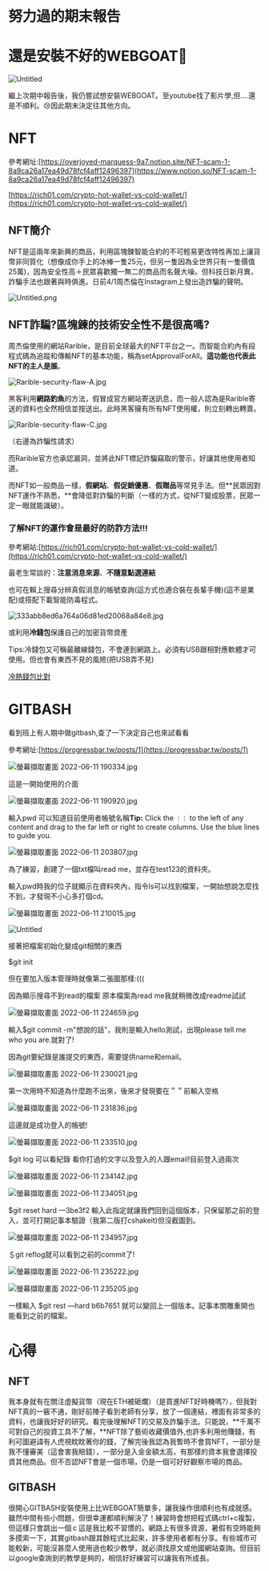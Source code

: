 # 努力過的期末報告

# 還是安裝不好的WEBGOAT🥲

![Untitled](%E5%8A%AA%E5%8A%9B%E9%81%8E%E7%9A%84%E6%9C%9F%E6%9C%AB%E5%A0%B1%E5%91%8A%2046020513b1464a31abec28a936c791c2/Untitled.png)

繼上次期中報告後，我仍嘗試想安裝WEBGOAT。至youtube找了影片學,但....還是不順利。😢因此期末決定往其他方向。

# NFT

參考網址:[https://overjoyed-marquess-9a7.notion.site/NFT-scam-1-8a9ca26a17ea49d78fcf4aff12496397](https://www.notion.so/NFT-scam-1-8a9ca26a17ea49d78fcf4aff12496397)

[https://rich01.com/crypto-hot-wallet-vs-cold-wallet/](https://rich01.com/crypto-hot-wallet-vs-cold-wallet/)

## NFT簡介

NFT是這兩年來新興的商品，利用區塊鍊智能合約的不可輕易更改特性再加上讓貨幣非同質化（想像成你手上的冰棒一隻25元，但另一隻因為全世界只有一隻價值25萬)，因為安全性高＋民眾喜歡獨一無二的商品而名聲大噪。但科技日新月異，詐騙手法也跟著與時俱進。日前4/1周杰倫在Instagram上發出造詐騙的聲明。

![Untitled.png](%E5%8A%AA%E5%8A%9B%E9%81%8E%E7%9A%84%E6%9C%9F%E6%9C%AB%E5%A0%B1%E5%91%8A%2046020513b1464a31abec28a936c791c2/Untitled%201.png)

## NFT詐騙?區塊鍊的技術安全性不是很高嗎?

周杰倫使用的網站Rarible，是目前全球最大的NFT平台之一。而智能合約內有段程式碼為追蹤和傳輸NFT的基本功能，稱為setApprovalForAll。**這功能也代表此NFT的主人是誰**。

![Rarible-security-flaw-A.jpg](%E5%8A%AA%E5%8A%9B%E9%81%8E%E7%9A%84%E6%9C%9F%E6%9C%AB%E5%A0%B1%E5%91%8A%2046020513b1464a31abec28a936c791c2/Rarible-security-flaw-A.jpg)

黑客利用**網路釣魚**的方法，假冒成官方網站寄送訊息，而一般人認為是Rarible寄送的資料也全然相信並按送出。此時黑客擁有所有NFT使用權，則立刻轉出轉賣。

![Rarible-security-flaw-C.jpg](%E5%8A%AA%E5%8A%9B%E9%81%8E%E7%9A%84%E6%9C%9F%E6%9C%AB%E5%A0%B1%E5%91%8A%2046020513b1464a31abec28a936c791c2/Rarible-security-flaw-C.jpg)

（右邊為詐騙性請求）

而Rarible官方也承認漏洞，並將此NFT標記詐騙竊取的警示，好讓其他使用者知道。

而NFT如一般商品一樣，**假網站**、**假促銷優惠**、**假贈品**等常見手法。但**民眾因對NFT運作不熟悉，**會降低對詐騙的判斷（一樣的方式，從NFT變成股票，民眾一定一眼就能識破）。

### 了解NFT的運作會是最好的防詐方法!!!

參考網站:[https://rich01.com/crypto-hot-wallet-vs-cold-wallet/](https://rich01.com/crypto-hot-wallet-vs-cold-wallet/)

最老生常談的：**注意消息來源**、**不隨意點選連結**

也可在賴上搜尋分辨真假消息的帳號查詢(這方式也適合裝在長輩手機)(這不是業配)或搭配下載智能防毒程式。

![333abb8ed6a764a06d81ed20068a84e8.jpg](%E5%8A%AA%E5%8A%9B%E9%81%8E%E7%9A%84%E6%9C%9F%E6%9C%AB%E5%A0%B1%E5%91%8A%2046020513b1464a31abec28a936c791c2/333abb8ed6a764a06d81ed20068a84e8.jpg)

或利用**冷錢包**保護自己的加密貨幣資產

Tips:冷錢包又可稱最離線錢包，不會連到網路上。必須有USB跟相對應軟體才可使用。但也會有東西不見的風險(把USB弄不見)

[冷熱錢包比對](https://www.notion.so/0c1bf08e6faa4422900ac6b01981e023)

# GITBASH

看到班上有人期中做gitbash,查了一下決定自己也來試看看

參考網址:[https://progressbar.tw/posts/1](https://progressbar.tw/posts/1)

![螢幕擷取畫面 2022-06-11 190334.jpg](%E5%8A%AA%E5%8A%9B%E9%81%8E%E7%9A%84%E6%9C%9F%E6%9C%AB%E5%A0%B1%E5%91%8A%2046020513b1464a31abec28a936c791c2/%E8%9E%A2%E5%B9%95%E6%93%B7%E5%8F%96%E7%95%AB%E9%9D%A2_2022-06-11_190334.jpg)

這是一開始使用的介面

![螢幕擷取畫面 2022-06-11 190920.jpg](%E5%8A%AA%E5%8A%9B%E9%81%8E%E7%9A%84%E6%9C%9F%E6%9C%AB%E5%A0%B1%E5%91%8A%2046020513b1464a31abec28a936c791c2/%E8%9E%A2%E5%B9%95%E6%93%B7%E5%8F%96%E7%95%AB%E9%9D%A2_2022-06-11_190920.jpg)

輸入pwd 可以知道目前使用者帳號名稱**Tip:** Click the `⋮⋮` to the left of any content and drag to the far left or right to create columns. Use the blue lines to guide you.

![螢幕擷取畫面 2022-06-11 203807.jpg](%E5%8A%AA%E5%8A%9B%E9%81%8E%E7%9A%84%E6%9C%9F%E6%9C%AB%E5%A0%B1%E5%91%8A%2046020513b1464a31abec28a936c791c2/%E8%9E%A2%E5%B9%95%E6%93%B7%E5%8F%96%E7%95%AB%E9%9D%A2_2022-06-11_203807.jpg)

為了練習，創建了一個txt檔叫read me，並存在test123的資料夾。

輸入pwd時我的位子就顯示在資料夾內，指令ls可以找到檔案，一開始想說怎麼找不到，才發現不小心多打個cd。

![螢幕擷取畫面 2022-06-11 210015.jpg](%E5%8A%AA%E5%8A%9B%E9%81%8E%E7%9A%84%E6%9C%9F%E6%9C%AB%E5%A0%B1%E5%91%8A%2046020513b1464a31abec28a936c791c2/%E8%9E%A2%E5%B9%95%E6%93%B7%E5%8F%96%E7%95%AB%E9%9D%A2_2022-06-11_210015.jpg)

![Untitled](%E5%8A%AA%E5%8A%9B%E9%81%8E%E7%9A%84%E6%9C%9F%E6%9C%AB%E5%A0%B1%E5%91%8A%2046020513b1464a31abec28a936c791c2/Untitled%202.png)

接著把檔案初始化變成git相關的東西

$git init

但在要加入版本管理時就像第二張圖那樣:(((

因為顯示搜尋不到read的檔案 原本檔案為read me我就稍微改成readme試試

![螢幕擷取畫面 2022-06-11 224659.jpg](%E5%8A%AA%E5%8A%9B%E9%81%8E%E7%9A%84%E6%9C%9F%E6%9C%AB%E5%A0%B1%E5%91%8A%2046020513b1464a31abec28a936c791c2/%E8%9E%A2%E5%B9%95%E6%93%B7%E5%8F%96%E7%95%AB%E9%9D%A2_2022-06-11_224659.jpg)

輸入$git commit -m"想說的話"，我則是輸入hello測試，出現please tell me who you are.就對了!

因為git要紀錄是誰提交的東西，需要提供name和email。

![螢幕擷取畫面 2022-06-11 230021.jpg](%E5%8A%AA%E5%8A%9B%E9%81%8E%E7%9A%84%E6%9C%9F%E6%9C%AB%E5%A0%B1%E5%91%8A%2046020513b1464a31abec28a936c791c2/%E8%9E%A2%E5%B9%95%E6%93%B7%E5%8F%96%E7%95%AB%E9%9D%A2_2022-06-11_230021.jpg)

第一次用時不知道為什麼跑不出來，後來才發現要在＂＂前輸入空格

![螢幕擷取畫面 2022-06-11 231836.jpg](%E5%8A%AA%E5%8A%9B%E9%81%8E%E7%9A%84%E6%9C%9F%E6%9C%AB%E5%A0%B1%E5%91%8A%2046020513b1464a31abec28a936c791c2/%E8%9E%A2%E5%B9%95%E6%93%B7%E5%8F%96%E7%95%AB%E9%9D%A2_2022-06-11_231836.jpg)

這邊就是成功登入的帳號!

![螢幕擷取畫面 2022-06-11 233510.jpg](%E5%8A%AA%E5%8A%9B%E9%81%8E%E7%9A%84%E6%9C%9F%E6%9C%AB%E5%A0%B1%E5%91%8A%2046020513b1464a31abec28a936c791c2/%E8%9E%A2%E5%B9%95%E6%93%B7%E5%8F%96%E7%95%AB%E9%9D%A2_2022-06-11_233510.jpg)

$git log 可以看紀錄 看你打過的文字以及登入的人跟email!目前登入過兩次

![螢幕擷取畫面 2022-06-11 234142.jpg](%E5%8A%AA%E5%8A%9B%E9%81%8E%E7%9A%84%E6%9C%9F%E6%9C%AB%E5%A0%B1%E5%91%8A%2046020513b1464a31abec28a936c791c2/%E8%9E%A2%E5%B9%95%E6%93%B7%E5%8F%96%E7%95%AB%E9%9D%A2_2022-06-11_234142.jpg)

![螢幕擷取畫面 2022-06-11 234051.jpg](%E5%8A%AA%E5%8A%9B%E9%81%8E%E7%9A%84%E6%9C%9F%E6%9C%AB%E5%A0%B1%E5%91%8A%2046020513b1464a31abec28a936c791c2/%E8%9E%A2%E5%B9%95%E6%93%B7%E5%8F%96%E7%95%AB%E9%9D%A2_2022-06-11_234051.jpg)

$git reset hard —3be3f2 輸入此指定就讓我們回到這個版本，只保留那之前的登入，並可打開記事本驗證（我第二版打cshakeit)但沒截圖到。

![螢幕擷取畫面 2022-06-11 234957.jpg](%E5%8A%AA%E5%8A%9B%E9%81%8E%E7%9A%84%E6%9C%9F%E6%9C%AB%E5%A0%B1%E5%91%8A%2046020513b1464a31abec28a936c791c2/%E8%9E%A2%E5%B9%95%E6%93%B7%E5%8F%96%E7%95%AB%E9%9D%A2_2022-06-11_234957.jpg)

＄git reflog就可以看到之前的commit了!

![螢幕擷取畫面 2022-06-11 235222.jpg](%E5%8A%AA%E5%8A%9B%E9%81%8E%E7%9A%84%E6%9C%9F%E6%9C%AB%E5%A0%B1%E5%91%8A%2046020513b1464a31abec28a936c791c2/%E8%9E%A2%E5%B9%95%E6%93%B7%E5%8F%96%E7%95%AB%E9%9D%A2_2022-06-11_235222.jpg)

![螢幕擷取畫面 2022-06-11 235205.jpg](%E5%8A%AA%E5%8A%9B%E9%81%8E%E7%9A%84%E6%9C%9F%E6%9C%AB%E5%A0%B1%E5%91%8A%2046020513b1464a31abec28a936c791c2/%E8%9E%A2%E5%B9%95%E6%93%B7%E5%8F%96%E7%95%AB%E9%9D%A2_2022-06-11_235205.jpg)

一樣輸入 $git rest —hard b6b7651 就可以變回上一個版本。記事本關雕重開也能看到之前的檔案。

# 心得

## NFT

我本身就有在關注虛擬貨幣（現在ETH被砸爛）（是買進NFT好時機嗎?），但我對NFT真的一竅不通，剛好前陣子看到老師有分享，放了一個連結，裡面有非常多的資料，也讓我好好的研究。看完後理解NFT的交易及詐騙手法。只能說，**千萬不可對自己的投資工具不了解，**NFT除了藝術收藏價值外,也許多利用他賺錢，有利可圖避諱有人虎視眈眈著你的錢，了解完後我認為我暫時不會買NFT，一部分是我不懂審美（這會害我賠錢），一部分是入金金額太高，有那樣的資本我會選擇投資其他商品。但不否認NFT會是一個市場，仍是一個可好好觀察市場的商品。

## GITBASH

很開心GITBASH安裝使用上比WEBGOAT簡單多，讓我操作很順利也有成就感。雖然中間有些小問題，但很幸運都順利解決了！練習時會想把程式碼ctrl+c複製，但這樣只會跳出一個ｃ這是我比較不習慣的。網路上有很多資源，暑假有空時能夠多摸索一下，其實gitbash跟其餘程式比起來，許多使用者都有分享。有些城市可能較新，可能沒甚麼人使用過也較少教學，就必須找原文或他國網站查詢。但目前以google查詢到的教學是夠的，相信好好練習可以讓我有所成長。